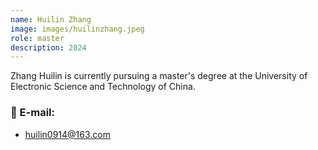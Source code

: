 ```yaml
---
name: Huilin Zhang
image: images/huilinzhang.jpeg
role: master
description: 2024
---
```


Zhang Huilin is currently pursuing a master's degree at the University of Electronic Science and Technology of China.    

### 📧 E-mail:
- huilin0914@163.com

